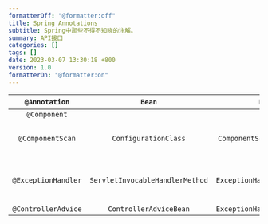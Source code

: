 ```yaml
---
formatterOff: "@formatter:off"
title: Spring Annotations
subtitle: Spring中那些不得不知晓的注解。
summary: API接口
categories: []
tags: []
date: 2023-03-07 13:30:18 +800
version: 1.0
formatterOn: "@formatter:on"
---
```


|    `@Annotation`    |             `Bean`              |           `Processor`            |                             `功能`                              |
|:-------------------:|:-------------------------------:|:--------------------------------:|:-------------------------------------------------------------:|
|    `@Component`     |                                 |                                  |                                                               |
|  `@ComponentScan`   |      `ConfigurationClass`       | `ComponentScanAnnotationParser`  |     [Spring 组件扫描](/spring/ioc/annotations/component-scan)     |
| `@ExceptionHandler` | `ServletInvocableHandlerMethod` | `ExceptionHandlerMethodResolver` | [Spring MVC异常处理机制](/spring/mvc/annotations/exception-handler) |
| `@ControllerAdvice` |     `ControllerAdviceBean`      | `ExceptionHandlerMethodResolver` |                                                               |



